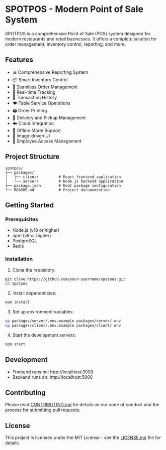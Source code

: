 # SPOTPOS - Modern Point of Sale System

SPOTPOS is a comprehensive Point of Sale (POS) system designed for modern restaurants and retail businesses. It offers a complete solution for order management, inventory control, reporting, and more.

## Features

- 📊 Comprehensive Reporting System
- 📦 Smart Inventory Control
- 🛒 Seamless Order Management
- 🔄 Real-time Tracking
- 📝 Transaction History
- 🍽️ Table Service Operations
- 🖨️ Order Printing
- 🚚 Delivery and Pickup Management
- ☁️ Cloud Integration
- 📱 Offline Mode Support
- 🎨 Image-driven UI
- 👥 Employee Access Management

## Project Structure

```
spotpos/
├── packages/
│   ├── client/         # React frontend application
│   └── server/         # Node.js backend application
├── package.json        # Root package configuration
└── README.md           # Project documentation
```

## Getting Started

### Prerequisites

- Node.js (v18 or higher)
- npm (v9 or higher)
- PostgreSQL
- Redis

### Installation

1. Clone the repository:
```bash
git clone https://github.com/your-username/spotpos.git
cd spotpos
```

2. Install dependencies:
```bash
npm install
```

3. Set up environment variables:
```bash
cp packages/server/.env.example packages/server/.env
cp packages/client/.env.example packages/client/.env
```

4. Start the development servers:
```bash
npm start
```

## Development

- Frontend runs on: http://localhost:3000
- Backend runs on: http://localhost:5000

## Contributing

Please read [CONTRIBUTING.md](CONTRIBUTING.md) for details on our code of conduct and the process for submitting pull requests.

## License

This project is licensed under the MIT License - see the [LICENSE.md](LICENSE.md) file for details. 